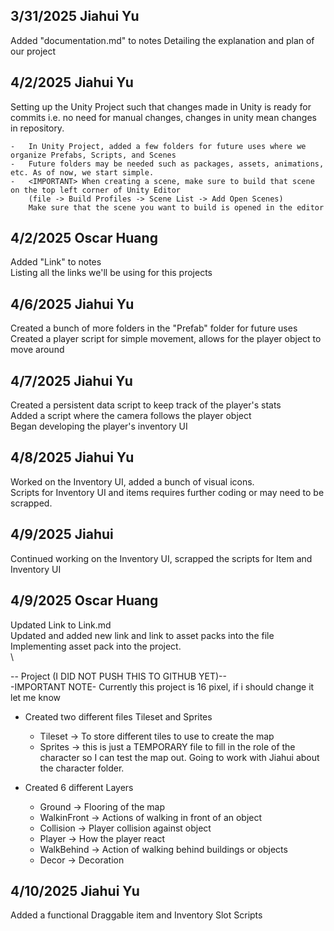 ## 3/31/2025 Jiahui Yu ##
Added "documentation.md" to notes
Detailing the explanation and plan of our project

## 4/2/2025 Jiahui Yu ##
Setting up the Unity Project such that changes made in Unity is ready for commits
i.e. no need for manual changes, changes in unity mean changes in repository.

    -   In Unity Project, added a few folders for future uses where we organize Prefabs, Scripts, and Scenes
    -   Future folders may be needed such as packages, assets, animations, etc. As of now, we start simple.
    -   <IMPORTANT> When creating a scene, make sure to build that scene on the top left corner of Unity Editor
        (file -> Build Profiles -> Scene List -> Add Open Scenes)
        Make sure that the scene you want to build is opened in the editor
        
## 4/2/2025 Oscar Huang ##
Added "Link" to notes \
Listing all the links we'll be using for this projects

## 4/6/2025 Jiahui Yu ##
Created a bunch of more folders in the "Prefab" folder for future uses \
Created a player script for simple movement, allows for the player object to move around

## 4/7/2025 Jiahui Yu ##
Created a persistent data script to keep track of the player's stats \
Added a script where the camera follows the player object \
Began developing the player's inventory UI

## 4/8/2025 Jiahui Yu ##
Worked on the Inventory UI, added a bunch of visual icons. \
Scripts for Inventory UI and items requires further coding or may need to be scrapped.

## 4/9/2025 Jiahui ##
Continued working on the Inventory UI, scrapped the scripts for Item and Inventory UI

## 4/9/2025 Oscar Huang ##
Updated Link to Link.md \
Updated and added new link and link to asset packs into the file \
Implementing asset pack into the project. \
\

-- Project (I DID NOT PUSH THIS TO GITHUB YET)-- \
-IMPORTANT NOTE- Currently this project is 16 pixel, if i should change it let me know
 -   Created two different files Tileset and Sprites
       - Tileset -> To store different tiles to use to create the map
       - Sprites -> this is just a TEMPORARY file to fill in the role of the character so I can test the map out. Going to work with Jiahui about the character folder.
         
 -   Created 6 different Layers
       - Ground -> Flooring of the map
       - WalkinFront -> Actions of walking in front of an object
       - Collision -> Player collision against object
       - Player -> How the player react
       - WalkBehind -> Action of walking behind buildings or objects
       - Decor -> Decoration

## 4/10/2025 Jiahui Yu ##
Added a functional Draggable item and Inventory Slot Scripts

